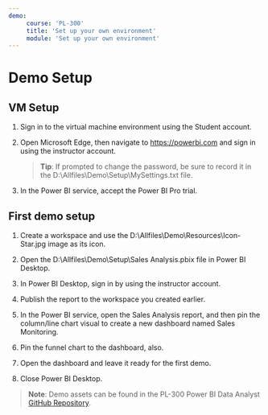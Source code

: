 ```yaml
---
demo:
     course: 'PL-300'
     title: 'Set up your own environment'
     module: 'Set up your own environment'
---
```



# Demo Setup

## VM Setup

1. Sign in to the virtual machine environment using the Student account.

1. Open Microsoft Edge, then navigate to <https://powerbi.com> and sign in using the instructor account.
    > **Tip**: If prompted to change the password, be sure to record it in the D:\Allfiles\Demo\Setup\MySettings.txt file.

1. In the Power BI service, accept the Power BI Pro trial.

## First demo setup

1. Create a workspace and use the D:\Allfiles\Demo\Resources\Icon-Star.jpg image as its icon.

1. Open the D:\Allfiles\Demo\Setup\Sales Analysis.pbix file in Power BI Desktop.

1. In Power BI Desktop, sign in by using the instructor account.

1. Publish the report to the workspace you created earlier.

1. In the Power BI service, open the Sales Analysis report, and then pin the column/line chart visual to create a new dashboard named Sales Monitoring.

1. Pin the funnel chart to the dashboard, also.

1. Open the dashboard and leave it ready for the first demo.

1. Close Power BI Desktop.

> **Note**: Demo assets can be found in the PL-300 Power BI Data Analyst [GitHub Repository](https://github.com/MicrosoftLearning/PL-300-Microsoft-Power-BI-Data-Analyst/tree/Main/Allfiles/Demo).
